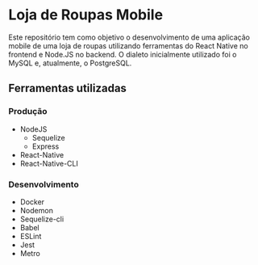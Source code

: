 # Loja de Roupas Mobile
Este repositório tem como objetivo o desenvolvimento de uma aplicação mobile de uma loja de roupas utilizando ferramentas do React Native no frontend e Node.JS no backend. O dialeto inicialmente utilizado foi o MySQL e, atualmente, o PostgreSQL.
## Ferramentas utilizadas
### Produção
  * NodeJS
    * Sequelize
    * Express
  * React-Native
  * React-Native-CLI
### Desenvolvimento
  * Docker
  * Nodemon
  * Sequelize-cli
  * Babel
  * ESLint
  * Jest
  * Metro
